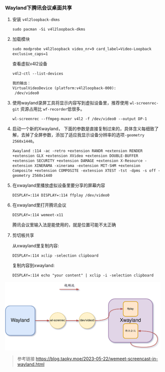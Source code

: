  

### Wayland下腾讯会议桌面共享

1. 安装 `v4l2loopback-dkms`

   ```shell
   sudo pacman -Si v4l2loopback-dkms
   ```

2. 加载模块

   ```shell
   sudo modprobe v4l2loopback video_nr=9 card_label=Video-Loopback exclusive_caps=1
   ```

   查看虚拟v4l2设备

   ```shell
   v4l2-ctl --list-devices       
   ```

   ```
   我的输出：
   VirtualVideoDevice (platform:v4l2loopback-000):
   	/dev/video0
   ```

   

3. 使用wayland录屏工具将显示内容写到虚拟设备里，推荐使用 `wl-screenrec-git` 资源占用比 `wf-recorder`低很多。

   ```shell
   wl-screenrec --ffmpeg-muxer v4l2 -f /dev/video0 --output DP-1
   ```

4. 启动一个新的Xwayland， 下面的参数是直接复制过来的，具体含义每细致了解，去掉了全屏参数，添加了适应我显示设备分辨率的选项`-geometry 2560x1440`。

   ```shell
   Xwayland :114 -ac -retro +extension RANDR +extension RENDER +extension GLX +extension XVideo +extension DOUBLE-BUFFER +extension SECURITY +extension DAMAGE +extension X-Resource -extension XINERAMA -xinerama -extension MIT-SHM +extension Composite +extension COMPOSITE -extension XTEST -tst -dpms -s off -geometry 2560x1440
   ```

5. 在xwayland里播放虚拟设备里要分享的屏幕内容

   ```shell
   DISPLAY=:114 DISPLAY=:114 ffplay /dev/video0
   ```

6. 在xwayland里打开腾讯会议

   ```shell
   DISPLAY=:114 wemeet-x11
   ```

   腾讯会议里输入法是能使用的，就是位置可能不太正确

7. 剪切板共享

   从xwayland里复制内容:

   ```shell
   DISPLAY=:114 xclip -selection clipboard
   ```

   复制内容到xwayland:

   ```shell
   DISPLAY=:114 echo "your content" | xclip -i -selection clipboard 
   ```

![](https://github.com/xiaohuirong/blog/blob/main/img/wemeet-wayland.png?raw=true)




> 参考链接 https://blog.taoky.moe/2023-05-22/wemeet-screencast-in-wayland.html